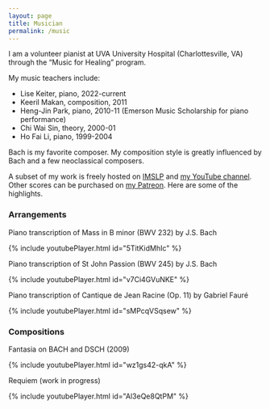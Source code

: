 ```yaml
---
layout: page
title: Musician
permalink: /music
---
```


I am a volunteer pianist at UVA University Hospital (Charlottesville, VA) through the “Music for Healing” program.

My music teachers include:
- Lise Keiter, piano, 2022-current
- Keeril Makan, composition, 2011
- Heng-Jin Park, piano, 2010-11 (Emerson Music Scholarship for piano performance)
- Chi Wai Sin, theory, 2000-01
- Ho Fai Li, piano, 1999-2004

Bach is my favorite composer. My composition style is greatly influenced by Bach and a few neoclassical composers.

A subset of my work is freely hosted on [IMSLP](https://imslp.org/wiki/User:Ruoshi) and [my YouTube channel](https://youtube.com/@RuoshiSun). Other scores can be purchased on [my Patreon](https://www.patreon.com/RuoshiSun). Here are some of the highlights.

### Arrangements

Piano transcription of Mass in B minor (BWV 232) by J.S. Bach

{% include youtubePlayer.html id="5TitKidMhIc" %}

Piano transcription of St John Passion (BWV 245) by J.S. Bach

{% include youtubePlayer.html id="v7Ci4GVuNKE" %}

Piano transcription of Cantique de Jean Racine (Op. 11) by Gabriel Fauré

{% include youtubePlayer.html id="sMPcqVSqsew" %}

### Compositions

Fantasia on BACH and DSCH (2009)

{% include youtubePlayer.html id="wz1gs42-qkA" %}

Requiem (work in progress)

{% include youtubePlayer.html id="Al3eQe8QtPM" %}
